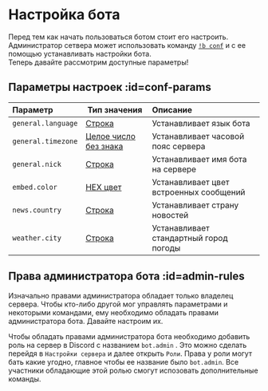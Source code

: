 # Настройка бота

Перед тем как начать пользоваться ботом стоит его настроить.  
Администратор сетвера может использовать команду [`!b conf`](/ru-ru/admin?) и с ее помощью устанавливать настройки бота.  
Теперь давайте рассмотрим доступные параметры!

## Параметры настроек :id=conf-params

| Параметр           | Тип значения                                                  | Описание                                |
| :----------------- | ------------------------------------------------------------- | :-------------------------------------- |
| `general.language` | [Строка](/ru-ru/arguments?id=string)                          | Устанавливает язык бота                 |
| `general.timezone` | [Целое число без знака](/ru-ru/arguments?id=integer-unsigned) | Устанавливает часовой пояс сервера      |
| `general.nick`     | [Строка](/ru-ru/arguments?id=string)                          | Устанавливает имя бота на сервере       |
| `embed.color`      | [HEX цвет](/ru-ru/arguments?id=hex-color)                     | Устанавливает цвет встроенных сообщений |
| `news.country`     | [Строка](/ru-ru/arguments?id=string)                          | Устанавливает страну новостей           |
| `weather.city`     | [Строка](/ru-ru/arguments?id=string)                          | Устанавливает стандартный город погоды  |

## Права администратора бота :id=admin-rules

Изначально правами администратора обладает только владелец сервера. Чтобы кто-либо другой мог управлять параметрами и некоторыми командами, ему необходимо обладать правами администратора бота. Давайте настроим их.

Чтобы обладать правами администратора бота необходимо добавить 
роль на сервер в Discord с названием `bot.admin` . Это можно сделать перейдя в `Настройки сервера` и далее открыть `Роли`. Права у роли могут бать какие угодно, главное чтобы ее название было `bot.admin`. Все участники обладающие этой ролью смогут испозовать дополнительные команды.